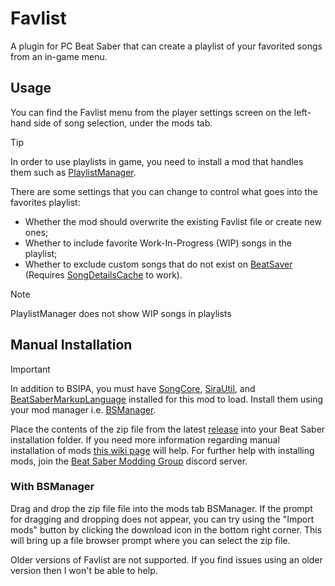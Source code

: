# Favlist

A plugin for PC Beat Saber that can create a playlist of your favorited songs from an in-game menu.

## Usage

You can find the Favlist menu from the player settings screen on the left-hand side of song selection, under the mods tab.

> [!TIP]
> In order to use playlists in game, you need to install a mod that handles them such as [PlaylistManager](https://github.com/rithik-b/PlaylistManager).

There are some settings that you can change to control what goes into the favorites playlist:

- Whether the mod should overwrite the existing Favlist file or create new ones;
- Whether to include favorite Work-In-Progress (WIP) songs in the playlist;
- Whether to exclude custom songs that do not exist on [BeatSaver](https://beatsaver.com) (Requires [SongDetailsCache](https://github.com/kinsi55/BeatSaber_SongDetails) to work).

> [!NOTE]
> PlaylistManager does not show WIP songs in playlists

## Manual Installation

> [!IMPORTANT]
> In addition to BSIPA, you must have [SongCore](https://github.com/Kylemc1413/SongCore), [SiraUtil](https://github.com/Auros/SiraUtil), and [BeatSaberMarkupLanguage](https://github.com/monkeymanboy/BeatSaberMarkupLanguage) installed for this mod to load. Install them using your mod manager i.e. [BSManager](https://bsmg.wiki/pc-modding.html#bsmanager).

Place the contents of the zip file from the latest [release](https://github.com/qqrz997/Favlist/releases/latest) into your Beat Saber installation folder. If you need more information regarding manual installation of mods [this wiki page](https://bsmg.wiki/pc-modding.html#manual-installation) will help. For further help with installing mods, join the [Beat Saber Modding Group](https://discord.gg/beatsabermods) discord server.

### With BSManager

Drag and drop the zip file file into the mods tab BSManager. If the prompt for dragging and dropping does not appear, you can try using the "Import mods" button by clicking the download icon in the bottom right corner. This will bring up a file browser prompt where you can select the zip file.

Older versions of Favlist are not supported. If you find issues using an older version then I won't be able to help.
